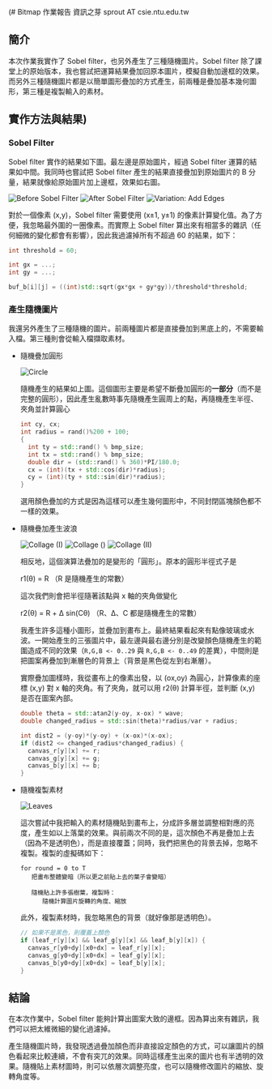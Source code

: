 (# Bitmap 作業報告
資訊之芽
sprout AT csie.ntu.edu.tw

## 簡介

本次作業我實作了 Sobel filter，也另外產生了三種隨機圖片。Sobel filter 除了課堂上的原始版本，我也嘗試把運算結果疊加回原本圖片，模擬自動加邊框的效果。而另外三種隨機圖片都是以簡單圖形疊加的方式產生，前兩種是疊加基本幾何圖形，第三種是複製輸入的素材。

## 實作方法與結果)
### Sobel Filter

Sobel filter 實作的結果如下圖。最左邊是原始圖片，經過 Sobel filter 運算的結果如中間。我同時也嘗試把 Sobel filter 產生的結果直接疊加到原始圖片的 B 分量，結果就像給原始圖片加上邊框，效果如右圖。

![Before Sobel Filter](http://tw-csie-sprout.github.io/programming15spring/pages/uploads/images/homework-bmp/flower_before.jpg) ![After Sobel Filter](http://tw-csie-sprout.github.io/programming15spring/pages/uploads/images/homework-bmp/flower_after.jpg) ![Variation: Add Edges](http://tw-csie-sprout.github.io/programming15spring/pages/uploads/images/homework-bmp/flower_variation.jpg)

對於一個像素 (x,y)，Sobel filter 需要使用 (x±1, y±1) 的像素計算變化值。為了方便，我忽略最外圍的一圈像素。而實際上 Sobel filter 算出來有相當多的雜訊（任何細微的變化都會有影響），因此我過濾掉所有不超過 60 的結果，如下：

```cpp
int threshold = 60;

int gx = ...;
int gy = ...;

buf_b[i][j] = ((int)std::sqrt(gx*gx + gy*gy))/threshold*threshold;
```

### 產生隨機圖片

我還另外產生了三種隨機的圖片。前兩種圖片都是直接疊加到黑底上的，不需要輸入檔。第三種則會從輸入檔擷取素材。

- 隨機疊加圓形

    ![Circle](http://tw-csie-sprout.github.io/programming15spring/pages/uploads/images/homework-bmp/random_circle.jpg)

    隨機產生的結果如上圖。這個圖形主要是希望不斷疊加圓形的**一部分**（而不是完整的圓形），因此產生亂數時事先隨機產生圓周上的點，再隨機產生半徑、夾角並計算圓心

    ```cpp
    int cy, cx;
    int radius = rand()%200 + 100;
    {
      int ty = std::rand() % bmp_size;
      int tx = std::rand() % bmp_size;
      double dir = (std::rand() % 360)*PI/180.0;
      cx = (int)(tx + std::cos(dir)*radius);
      cy = (int)(ty + std::sin(dir)*radius);
    }
    ```

    選用顏色疊加的方式是因為這樣可以產生幾何圖形中，不同封閉區塊顏色都不一樣的效果。

- 隨機疊加產生波浪

    ![Collage (I)](http://tw-csie-sprout.github.io/programming15spring/pages/uploads/images/homework-bmp/random_collage_1.jpg) ![Collage ()](http://tw-csie-sprout.github.io/programming15spring/pages/uploads/images/homework-bmp/random_collage_0.jpg) ![Collage (II)](http://tw-csie-sprout.github.io/programming15spring/pages/uploads/images/homework-bmp/random_collage_2.jpg)

    相反地，這個演算法疊加的是變形的「圓形」。原本的圓形半徑式子是

    r1(θ) = R （R 是隨機產生的常數）

    這次我們則會把半徑隨著該點與 x 軸的夾角做變化

    r2(θ) = R + Δ sin(Cθ) （R、Δ、C 都是隨機產生的常數）

    我產生許多這種小圖形，並疊加到畫布上。最終結果看起來有點像玻璃或水波。一開始產生的三張圖片中，最左邊與最右邊分別是改變顏色隨機產生的範圍造成不同的效果（`R,G,B <- 0..29` 與 `R,G,B <- 0..49` 的差異），中間則是把圖案再疊加到漸層色的背景上（背景是黑色從左到右漸層）。

    實際疊加圖樣時，我從畫布上的像素出發，以 (ox,oy) 為圓心，計算像素的座標 (x,y) 對 x 軸的夾角。有了夾角，就可以用 r2(θ) 計算半徑，並判斷 (x,y) 是否在圖案內部。

    ```cpp
    double theta = std::atan2(y-oy, x-ox) * wave;
    double changed_radius = std::sin(theta)*radius/var + radius;

    int dist2 = (y-oy)*(y-oy) + (x-ox)*(x-ox);
    if (dist2 <= changed_radius*changed_radius) {
      canvas_r[y][x] += r;
      canvas_g[y][x] += g;
      canvas_b[y][x] += b;
    }
    ```

- 隨機複製素材

    ![Leaves](http://tw-csie-sprout.github.io/programming15spring/pages/uploads/images/homework-bmp/random_leaf_out.jpg)

    這次嘗試中我把輸入的素材隨機貼到畫布上，分成許多層並調整相對應的亮度，產生如以上落葉的效果。與前兩次不同的是，這次顏色不再是疊加上去（因為不是透明色），而是直接覆蓋；同時，我們把黑色的背景去掉，忽略不複製。複製的虛擬碼如下：

    ```
    for round = 0 to T
       把畫布整體變暗（所以更之前貼上去的葉子會變暗）

       隨機貼上許多張樹葉，複製時：
          隨機計算圖片旋轉的角度、縮放
    ```

    此外，複製素材時，我忽略黑色的背景（就好像那是透明色）。

    ```cpp
    // 如果不是黑色，則覆蓋上顏色
    if (leaf_r[y][x] && leaf_g[y][x] && leaf_b[y][x]) {
      canvas_r[y0+dy][x0+dx] = leaf_r[y][x];
      canvas_g[y0+dy][x0+dx] = leaf_g[y][x];
      canvas_b[y0+dy][x0+dx] = leaf_b[y][x];
    }
    ```

## 結論

在本次作業中，Sobel filter 能夠計算出圖案大致的邊框。因為算出來有雜訊，我們可以把太維微細的變化過濾掉。

產生隨機圖片時，我發現透過疊加顏色而非直接設定顏色的方式，可以讓圖片的顏色看起來比較連續，不會有突兀的效果。同時這樣產生出來的圖片也有半透明的效果。隨機貼上素材圖時，則可以依層次調整亮度，也可以隨機修改圖片的縮放、旋轉角度等。
